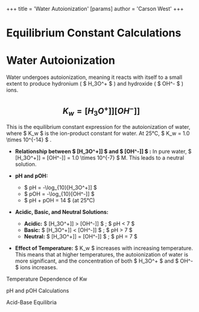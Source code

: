 +++
 title = 'Water Autoionization'
[params]
	author = 'Carson West'
+++
# Equilibrium Constant Calculations
# Water Autoionization

Water undergoes autoionization, meaning it reacts with itself to a small extent to produce hydronium ( $ H_3O^+ $ ) and hydroxide ( $ OH^- $ ) ions.

##  $$ K_w = [H_3O^+]][OH^-]] $$  
This is the equilibrium constant expression for the autoionization of water, where  $ K_w $  is the ion-product constant for water.  At 25°C,  $ K_w = 1.0 \times 10^{-14} $ .

* **Relationship between  $ [H_3O^+]] $  and  $ [OH^-]] $ :** In pure water,  $ [H_3O^+]] = [OH^-]] = 1.0 \times 10^{-7} $  M. This leads to a neutral solution.

* **pH and pOH:**
    *  $ pH = -\log_{10}[H_3O^+]] $ 
    *  $ pOH = -\log_{10}[OH^-]] $ 
    *  $ pH + pOH = 14 $  (at 25°C)

* **Acidic, Basic, and Neutral Solutions:**
    * **Acidic:**  $ [H_3O^+]] > [OH^-]] $ ;  $ pH < 7 $ 
    * **Basic:**  $ [H_3O^+]] < [OH^-]] $ ;  $ pH > 7 $ 
    * **Neutral:**  $ [H_3O^+]] = [OH^-]] $ ;  $ pH = 7 $ 

* **Effect of Temperature:**  $ K_w $  increases with increasing temperature. This means that at higher temperatures, the autoionization of water is more significant, and the concentration of both  $ H_3O^+ $  and  $ OH^- $  ions increases.


Temperature Dependence of Kw

pH and pOH Calculations

Acid-Base Equilibria
